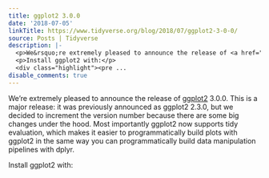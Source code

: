 ```yaml
---
title: ggplot2 3.0.0
date: '2018-07-05'
linkTitle: https://www.tidyverse.org/blog/2018/07/ggplot2-3-0-0/
source: Posts | Tidyverse
description: |-
  <p>We&rsquo;re extremely pleased to announce the release of <a href="https://ggplot2.tidyverse.org/" target="_blank" rel="noopener">ggplot2</a> 3.0.0. This is a major release: it was previously announced as ggplot2 2.3.0, but we decided to increment the version number because there are some big changes under the hood. Most importantly ggplot2 now supports tidy evaluation, which makes it easier to programmatically build plots with ggplot2 in the same way you can programmatically build data manipulation pipelines with dplyr.</p>
  <p>Install ggplot2 with:</p>
  <div class="highlight"><pre ...
disable_comments: true
---
```

<p>We&rsquo;re extremely pleased to announce the release of <a href="https://ggplot2.tidyverse.org/" target="_blank" rel="noopener">ggplot2</a> 3.0.0. This is a major release: it was previously announced as ggplot2 2.3.0, but we decided to increment the version number because there are some big changes under the hood. Most importantly ggplot2 now supports tidy evaluation, which makes it easier to programmatically build plots with ggplot2 in the same way you can programmatically build data manipulation pipelines with dplyr.</p>
<p>Install ggplot2 with:</p>
<div class="highlight"><pre ...